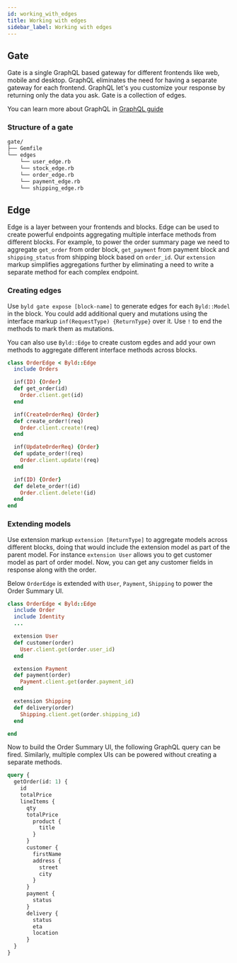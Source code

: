 ```yaml
---
id: working_with_edges
title: Working with edges
sidebar_label: Working with edges
---
```

## Gate

Gate is a single GraphQL based gateway for different frontends like web, mobile and desktop. GraphQL eliminates the need for having a separate gateway for each frontend. GraphQL let's you customize your response by returning only the data you ask. Gate is a collection of edges.

You can learn more about GraphQL in [GraphQL guide](https://graphql.org/)

### Structure of a gate

```sh
gate/
├── Gemfile
└── edges
    └── user_edge.rb
    └── stock_edge.rb
    └── order_edge.rb
    └── payment_edge.rb
    └── shipping_edge.rb
```

## Edge

Edge is a layer between your frontends and blocks. Edge can be used to create powerful endpoints aggregating multiple interface methods from different blocks. For example, to power the order summary page we need to aggregate `get_order` from order block, `get_payment` from payment block and `shipping_status` from shipping block based on `order_id`. Our `extension` markup  simplifies aggregations further by eliminating a need to write a separate method for each complex endpoint.


### Creating edges

Use `byld gate expose [block-name]` to generate edges for each `Byld::Model` in the block. You could add additional query and mutations using the interface markup
`inf(RequestType) {ReturnType}` over it. Use `!` to end the methods to mark them as mutations.

You can also use `Byld::Edge` to create custom egdes and add your own methods to aggregate different interface methods across blocks.

```ruby
class OrderEdge < Byld::Edge
  include Orders

  inf(ID) {Order}
  def get_order(id)
    Order.client.get(id)
  end

  inf(CreateOrderReq) {Order}
  def create_order!(req)
    Order.client.create!(req)
  end

  inf(UpdateOrderReq) {Order}
  def update_order!(req)
    Order.client.update!(req)
  end

  inf(ID) {Order}
  def delete_order!(id)
    Order.client.delete!(id)
  end
end
```

### Extending models

Use extension markup `extension [ReturnType]` to aggregate models across different blocks, doing that would include the extension model as part of the parent model. For instance `extension User` allows you to get customer model as part of order model. Now, you can get any customer fields in response along with the order.

Below `OrderEdge` is extended with `User`, `Payment`, `Shipping` to power the Order Summary UI.
```ruby
class OrderEdge < Byld::Edge
  include Order
  include Identity
  ...

  extension User
  def customer(order)
    User.client.get(order.user_id)
  end

  extension Payment
  def payment(order)
    Payment.client.get(order.payment_id)
  end

  extension Shipping
  def delivery(order)
    Shipping.client.get(order.shipping_id)
  end

end
```

Now to build the Order Summary UI, the following GraphQL query can be fired. Similarly, multiple complex UIs can be powered without creating a separate methods.

```graphql
query {
  getOrder(id: 1) {
    id
    totalPrice
    lineItems {
      qty
      totalPrice
        product {
          title
        }
      }
      customer {
        firstName
        address {
          street
          city
        }
      }
      payment {
        status
      }
      delivery {
        status
        eta
        location         
      }
  }
}
```

